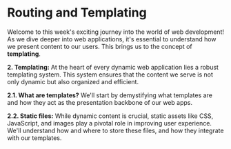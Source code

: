 # Routing and Templating

Welcome to this week's exciting journey into the world of web development! As we dive deeper into web applications, it's essential to understand how we present content to our users. This brings us to the concept of **templating**.

**2. Templating:** 
At the heart of every dynamic web application lies a robust templating system. This system ensures that the content we serve is not only dynamic but also organized and efficient.

**2.1. What are templates?** 
We'll start by demystifying what templates are and how they act as the presentation backbone of our web apps.

**2.2. Static files:** 
While dynamic content is crucial, static assets like CSS, JavaScript, and images play a pivotal role in improving user experience. We'll  understand how and where to store these files, and how they integrate with our templates.
    